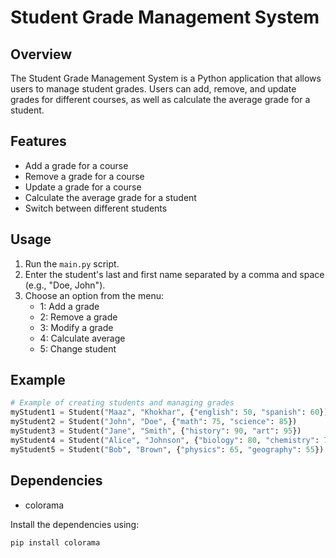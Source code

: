 # Student Grade Management System

## Overview
The Student Grade Management System is a Python application that allows users to manage student grades. Users can add, remove, and update grades for different courses, as well as calculate the average grade for a student.

## Features
- Add a grade for a course
- Remove a grade for a course
- Update a grade for a course
- Calculate the average grade for a student
- Switch between different students

## Usage
1. Run the `main.py` script.
2. Enter the student's last and first name separated by a comma and space (e.g., "Doe, John").
3. Choose an option from the menu:
   - 1: Add a grade
   - 2: Remove a grade
   - 3: Modify a grade
   - 4: Calculate average
   - 5: Change student

## Example
```python
# Example of creating students and managing grades
myStudent1 = Student("Maaz", "Khokhar", {"english": 50, "spanish": 60})
myStudent2 = Student("John", "Doe", {"math": 75, "science": 85})
myStudent3 = Student("Jane", "Smith", {"history": 90, "art": 95})
myStudent4 = Student("Alice", "Johnson", {"biology": 80, "chemistry": 70})
myStudent5 = Student("Bob", "Brown", {"physics": 65, "geography": 55})
```

## Dependencies
- colorama

Install the dependencies using:
```bash
pip install colorama
```